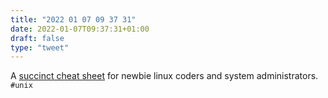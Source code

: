 ```yaml
---
title: "2022 01 07 09 37 31"
date: 2022-01-07T09:37:31+01:00
draft: false
type: "tweet"
---
```

A [succinct cheat sheet](https://github.com/kevinthew/linuxgems) for newbie linux coders and system administrators. `#unix`
